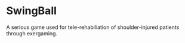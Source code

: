# SwingBall
A serious game used for tele-rehabiliation of shoulder-injured patients through exergaming.
